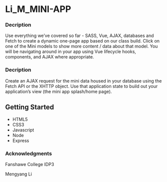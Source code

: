 # Li_M_MINI-APP

### Decription
Use everything we’ve covered so far - SASS, Vue, AJAX, databases
and Fetch to create a dynamic one-page app based on our class build. Click on one of the Mini
models to show more content / data about that model. You will be navigating around in your app
using Vue lifecycle hooks, components, and AJAX where appropriate.


### Decription
Create an AJAX request for the mini data housed in your database using the Fetch API or the
XHTTP object. Use that application state to build out your application’s view (the mini app
splash/home page).



## Getting Started
* HTML5
* CSS3
* Javascript
* Node
* Express

### Acknowledgments
Fanshawe College IDP3

Mengyang Li
